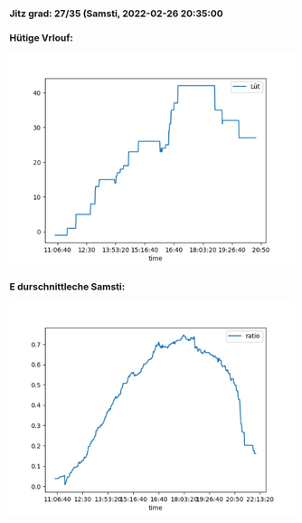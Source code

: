### Jitz grad: 27/35 (Samsti, 2022-02-26 20:35:00

### Hütige Vrlouf:
![Graph](Today.png)

### E durschnittleche Samsti:
![Graph](Samsti.png)